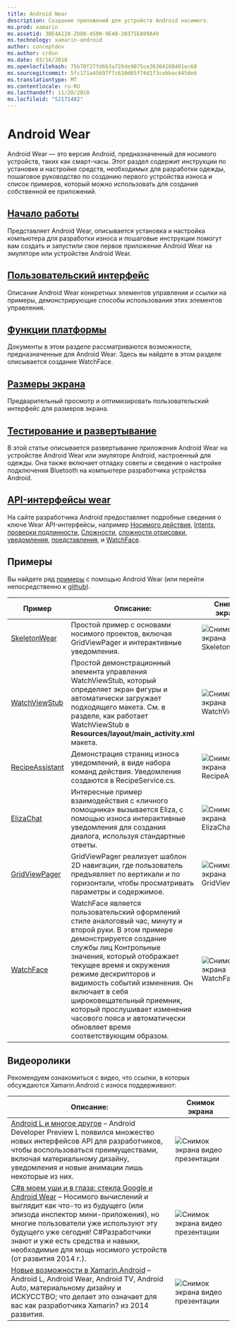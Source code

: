 ```yaml
---
title: Android Wear
description: Создание приложений для устройств Android носимого.
ms.prod: xamarin
ms.assetid: 3BE4A128-2D88-4500-9E48-20375EA99A49
ms.technology: xamarin-android
author: conceptdev
ms.author: crdun
ms.date: 03/16/2018
ms.openlocfilehash: 75b78f27fd6b3a726de9075ce36364168401ec60
ms.sourcegitcommit: 5fc171a45697f7c610d65f74d1f3cebbac445de6
ms.translationtype: MT
ms.contentlocale: ru-RU
ms.lasthandoff: 11/20/2018
ms.locfileid: "52171482"
---
```

# <a name="android-wear"></a>Android Wear

Android Wear — это версия Android, предназначенный для носимого устройств, таких как смарт-часы. Этот раздел содержит инструкции по установке и настройке средств, необходимых для разработки одежды, пошаговое руководство по созданию первого устройства износа и список примеров, который можно использовать для создания собственной ее приложений.

##  <a name="getting-startedandroidwearget-startedindexmd"></a>[Начало работы](~/android/wear/get-started/index.md)

Представляет Android Wear, описывается установка и настройка компьютера для разработки износа и пошаговые инструкции помогут вам создать и запустили свое первое приложение Android Wear на эмуляторе или устройстве Android Wear.

##  <a name="user-interfaceandroidwearuser-interfaceindexmd"></a>[Пользовательский интерфейс](~/android/wear/user-interface/index.md)

Описание Android Wear конкретных элементов управления и ссылки на примеры, демонстрирующие способы использования этих элементов управления.

##  <a name="platform-featuresandroidwearplatformindexmd"></a>[Функции платформы](~/android/wear/platform/index.md)

Документы в этом разделе рассматриваются возможности, предназначенные для Android Wear. Здесь вы найдете в этом разделе описывается создание WatchFace.

##  <a name="screen-sizesandroidwearscreen-sizesmd"></a>[Размеры экрана](~/android/wear/screen-sizes.md)

Предварительный просмотр и оптимизировать пользовательский интерфейс для размеров экрана.

##  <a name="deployment--testingandroidweardeploy-testindexmd"></a>[Тестирование и развертывание](~/android/wear/deploy-test/index.md)

В этой статье описывается развертывание приложения Android Wear на устройстве Android Wear или эмуляторе Android, настроенный для одежды. Она также включает отладку советы и сведения о настройке подключения Bluetooth на компьютере разработчика устройства Android.

##  <a name="wear-apishttpsdeveloperandroidcomreferenceandroidsupportwearable"></a>[API-интерфейсы wear](https://developer.android.com/reference/android/support/wearable)

На сайте разработчика Android предоставляет подробные сведения о ключе Wear API-интерфейсы, например [Носимого действия](https://developer.android.com/reference/android/support/wearable/activity/package-summary.html), [Intents](https://developer.android.com/reference/com/google/android/wearable/intent/package-summary.html), [проверки подлинности](https://developer.android.com/reference/android/support/wearable/authentication/package-summary.html), [ Сложности](https://developer.android.com/reference/android/support/wearable/complications/package-summary.html), [сложности отрисовки](https://developer.android.com/reference/android/support/wearable/complications/rendering/package-summary.html), [уведомления](https://developer.android.com/reference/android/support/wearable/notifications/package-summary.html), [представления](https://developer.android.com/reference/android/support/wearable/view/package-summary.html), и [WatchFace](https://developer.android.com/reference/android/support/wearable/watchface/package-summary.html).



## <a name="samples"></a>Примеры

Вы найдете ряд [примеры](https://developer.xamarin.com/samples/android/Android%20Wear/) с помощью Android Wear (или перейти непосредственно к [github](https://github.com/xamarin/monodroid-samples/tree/master/wear)). 

|Пример|Описание:|Снимок экрана|
|--- |--- |--- |
|[SkeletonWear](https://developer.xamarin.com/samples/SkeletonWear/)|Простой пример с основами носимого проектов, включая GridViewPager и интерактивные уведомления.|![Снимок экрана Skeletonwear](images/skeleton.png)|
|[WatchViewStub](https://developer.xamarin.com/samples/WatchViewStub/)|Простой демонстрационный элемента управления WatchViewStub, который определяет экран фигуры и автоматически загружает подходящего макета.  См. в разделе, как работает WatchViewStub в **Resources/layout/main_activity.xml** макета.|![Снимок экрана WatchViewStub](images/watchview.png)|
|[RecipeAssistant](https://developer.xamarin.com/samples/RecipeAssistant/)|Демонстрация страниц износа уведомлений, в виде набора команд действия. Уведомления создаются в RecipeService.cs.|![Снимок экрана RecipeAssistant](images/recipeassist.png)|
|[ElizaChat](https://developer.xamarin.com/samples/ElizaChat/)|Интересные пример взаимодействия с «личного помощника» вызывается Eliza, с помощью износа интерактивные уведомления для создания диалога, используя стандартные ответы.|![Снимок экрана ElizaChat](images/eliza.png)|
|[GridViewPager](https://developer.xamarin.com/samples/GridViewPager/)|GridViewPager реализует шаблон 2D навигации, где пользователь предъявляет по вертикали и по горизонтали, чтобы просматривать параметры и содержимое.|![Снимок экрана GridViewPager](images/gridviewpager.png)|
|[WatchFace](https://developer.xamarin.com/samples/monodroid/wear/WatchFace)|WatchFace является пользовательский оформлений стиле аналоговый час, минуту и второй руки. В этом примере демонстрируется создание службы лиц Контрольные значения, который отображает текущее время и окружения режиме дескрипторов и видимость событий изменения. Он включает в себя широковещательный приемник, который прослушивает изменения часового пояса и автоматически обновляет время соответствующим образом.|![Снимок экрана WatchFace](images/gridviewpager.png)|


##  <a name="videos"></a>Видеоролики

Рекомендуем ознакомиться с видео, что ссылки, в которых обсуждаются Xamarin.Android с износа поддерживают:

|Описание:|Снимок экрана|
|--- |--- |
|[Android L и многое другое](http://blog.xamarin.com/webinar-recording-android-l-and-so-much-more/) &ndash; Android Developer Preview L появился множество новых интерфейсов API для разработчиков, чтобы воспользоваться преимуществами, включая материальному дизайну, уведомления и новые анимации лишь некоторые из них.|![Снимок экрана видео презентации](images/video-android-l.png)|
|[C#в моем уши и в глаза: стекла Google и Android Wear](https://www.youtube.com/watch?v=80H8tXByZQc) &ndash; Носимого вычислений и выглядит как что-то из будущего (или эпизода инспектор мини-приложения), но многие пользователи уже используют эту будущего уже сегодня! C#Разработчики знают и уже есть средства и навыки, необходимые для мощь носимого устройств (от развития 2014 г.).|![Снимок экрана видео презентации](images/video-eyes-ears.png)|
|[Новые возможности в Xamarin.Android](https://www.youtube.com/watch?v=Gpqc2XZIQfU) &ndash; Android L, Android Wear, Android TV, Android Auto, материальному дизайну и ИСКУССТВО; что делает это означает для вас как разработчика Xamarin? из 2014 развития.|![Снимок экрана видео презентации](Images/video-whats-new.png)|


<!--

March 18
http://blog.xamarin.com/android-wear/

August 14
http://blog.xamarin.com/android-l-developer-preview-android-wear-support/

August 27
http://blog.xamarin.com/tips-for-your-first-android-wear-app/

Watch Face
https://github.com/Redth/Xamarin.Wear.WatchFace
-->
